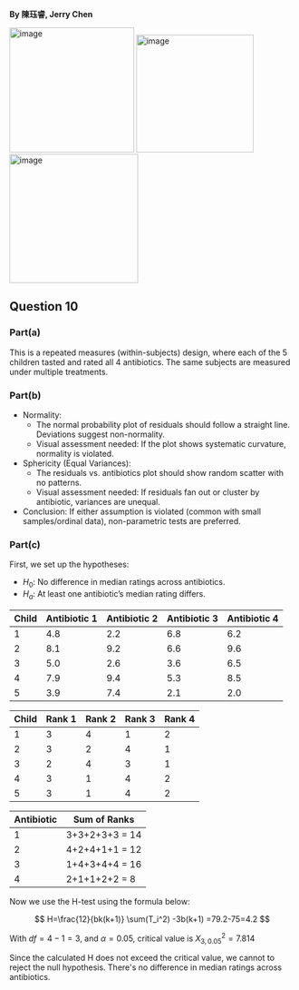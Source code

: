 **By 陳珏睿, Jerry Chen**

<img width="220" alt="image" src="https://github.com/user-attachments/assets/b3e7ac73-e23a-4cb4-a05e-e303100d7423" />
<img width="207" alt="image" src="https://github.com/user-attachments/assets/da3b2808-123c-4785-83a0-ff581f0fbdd1" />
<img width="227" alt="image" src="https://github.com/user-attachments/assets/f08ca726-8ab4-4992-b983-b58dc5a0c1d0" />

## Question 10
### Part(a)
This is a repeated measures (within-subjects) design, where each of the 5 children tasted and rated all 4 antibiotics. The same subjects are measured under multiple treatments.

### Part(b)
- Normality:
  - The normal probability plot of residuals should follow a straight line. Deviations suggest non-normality.
  - Visual assessment needed: If the plot shows systematic curvature, normality is violated.
- Sphericity (Equal Variances):
  - The residuals vs. antibiotics plot should show random scatter with no patterns.
  - Visual assessment needed: If residuals fan out or cluster by antibiotic, variances are unequal.
- Conclusion: If either assumption is violated (common with small samples/ordinal data), non-parametric tests are preferred.

### Part(c)
First, we set up the hypotheses: 
- $H_0$: No difference in median ratings across antibiotics.  
- $H_a$: At least one antibiotic’s median rating differs.  

| Child | Antibiotic 1 | Antibiotic 2 | Antibiotic 3 | Antibiotic 4 |
| ----- | ------------ | ------------ | ------------ | ------------ |
| 1     | 4.8          | 2.2          | 6.8          | 6.2          |
| 2     | 8.1          | 9.2          | 6.6          | 9.6          |
| 3     | 5.0          | 2.6          | 3.6          | 6.5          |
| 4     | 7.9          | 9.4          | 5.3          | 8.5          |
| 5     | 3.9          | 7.4          | 2.1          | 2.0          |

| Child | Rank 1 | Rank 2 | Rank 3 | Rank 4 |
| ----- | ------ | ------ | ------ | ------ |
| 1     | 3      | 4      | 1      | 2      |
| 2     | 3      | 2      | 4      | 1      |
| 3     | 2      | 4      | 3      | 1      |
| 4     | 3      | 1      | 4      | 2      |
| 5     | 3      | 1      | 4      | 2      |

| Antibiotic | Sum of Ranks   |
| ---------- | -------------- |
| 1          | 3+3+2+3+3 = 14 |
| 2          | 4+2+4+1+1 = 12 |
| 3          | 1+4+3+4+4 = 16 |
| 4          | 2+1+1+2+2 = 8  |

Now we use the H-test using the formula below:

$$
H=\frac{12}{bk(k+1)} \sum(T_i^2) -3b(k+1) =79.2-75=4.2
$$

With $df=4-1=3$, and $\alpha=0.05$, critical value is $X_{3,0.05}^2=7.814$

Since the calculated H does not exceed the critical value, we cannot to reject the null hypothesis. There's no difference in median ratings across antibiotics.  
